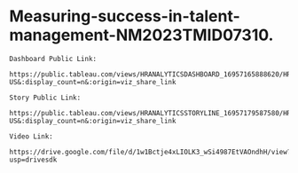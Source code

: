 # Measuring-success-in-talent-management-NM2023TMID07310.
    Dashboard Public Link:
        https://public.tableau.com/views/HRANALYTICSDASHBOARD_16957165888620/HRANALYTICSDASHBOARD?:language=en-US&:display_count=n&:origin=viz_share_link
     
    Story Public Link:
        https://public.tableau.com/views/HRANALYTICSSTORYLINE_16957179587580/HRANALYTICSSTORYLINE?:language=en-US&:display_count=n&:origin=viz_share_link
        
    Video Link:
       https://drive.google.com/file/d/1w1Bctje4xLIOLK3_wSi4987EtVAOndhH/view?usp=drivesdk
